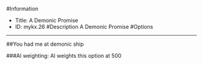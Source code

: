 #Information
 - Title: A Demonic Promise
 - ID: mykx.26
#Description
A Demonic Promise
#Options

___
##You had me at demonic ship

###AI weighting:
AI weights this option at 500

